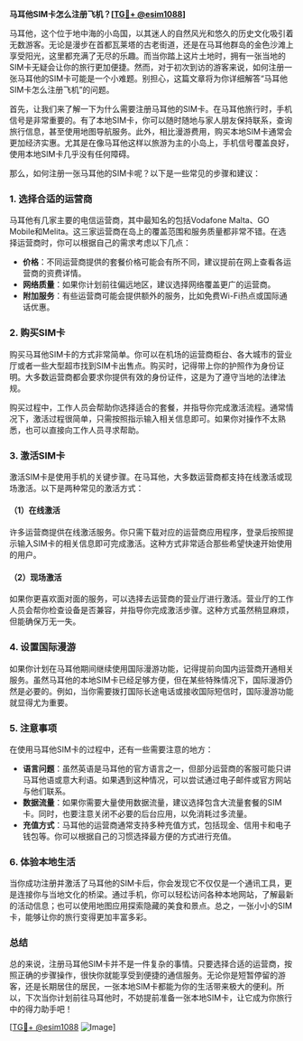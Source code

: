 **马耳他SIM卡怎么注册飞机？[[TG💪+ @esim1088](https://t.me/s/esim1088)]**

马耳他，这个位于地中海的小岛国，以其迷人的自然风光和悠久的历史文化吸引着无数游客。无论是漫步在首都瓦莱塔的古老街道，还是在马耳他群岛的金色沙滩上享受阳光，这里都充满了无尽的乐趣。而当你踏上这片土地时，拥有一张当地的SIM卡无疑会让你的旅行更加便捷。然而，对于初次到访的游客来说，如何注册一张马耳他的SIM卡可能是一个小难题。别担心，这篇文章将为你详细解答“马耳他SIM卡怎么注册飞机”的问题。

首先，让我们来了解一下为什么需要注册马耳他的SIM卡。在马耳他旅行时，手机信号是非常重要的。有了本地SIM卡，你可以随时随地与家人朋友保持联系，查询旅行信息，甚至使用地图导航服务。此外，相比漫游费用，购买本地SIM卡通常会更加经济实惠。尤其是在像马耳他这样以旅游为主的小岛上，手机信号覆盖良好，使用本地SIM卡几乎没有任何障碍。

那么，如何注册一张马耳他的SIM卡呢？以下是一些常见的步骤和建议：

### 1. **选择合适的运营商**
马耳他有几家主要的电信运营商，其中最知名的包括Vodafone Malta、GO Mobile和Melita。这三家运营商在岛上的覆盖范围和服务质量都非常不错。在选择运营商时，你可以根据自己的需求考虑以下几点：
- **价格**：不同运营商提供的套餐价格可能会有所不同，建议提前在网上查看各运营商的资费详情。
- **网络质量**：如果你计划前往偏远地区，建议选择网络覆盖更广的运营商。
- **附加服务**：有些运营商可能会提供额外的服务，比如免费Wi-Fi热点或国际通话优惠。

### 2. **购买SIM卡**
购买马耳他SIM卡的方式非常简单。你可以在机场的运营商柜台、各大城市的营业厅或者一些大型超市找到SIM卡出售点。购买时，记得带上你的护照作为身份证明。大多数运营商都会要求你提供有效的身份证件，这是为了遵守当地的法律法规。

购买过程中，工作人员会帮助你选择适合的套餐，并指导你完成激活流程。通常情况下，激活过程很简单，只需按照指示输入相关信息即可。如果你对操作不太熟悉，也可以直接向工作人员寻求帮助。

### 3. **激活SIM卡**
激活SIM卡是使用手机的关键步骤。在马耳他，大多数运营商都支持在线激活或现场激活。以下是两种常见的激活方式：

#### （1）在线激活
许多运营商提供在线激活服务。你只需下载对应的运营商应用程序，登录后按照提示输入SIM卡的相关信息即可完成激活。这种方式非常适合那些希望快速开始使用的用户。

#### （2）现场激活
如果你更喜欢面对面的服务，可以选择去运营商的营业厅进行激活。营业厅的工作人员会帮你检查设备是否兼容，并指导你完成激活步骤。这种方式虽然稍显麻烦，但能确保万无一失。

### 4. **设置国际漫游**
如果你计划在马耳他期间继续使用国际漫游功能，记得提前向国内运营商开通相关服务。虽然马耳他的本地SIM卡已经足够方便，但在某些特殊情况下，国际漫游仍然是必要的。例如，当你需要拨打国际长途电话或接收国际短信时，国际漫游功能就显得尤为重要。

### 5. **注意事项**
在使用马耳他SIM卡的过程中，还有一些需要注意的地方：
- **语言问题**：虽然英语是马耳他的官方语言之一，但部分运营商的客服可能只讲马耳他语或意大利语。如果遇到这种情况，可以尝试通过电子邮件或官方网站与他们联系。
- **数据流量**：如果你需要大量使用数据流量，建议选择包含大流量套餐的SIM卡。同时，也要注意关闭不必要的后台应用，以免消耗过多流量。
- **充值方式**：马耳他的运营商通常支持多种充值方式，包括现金、信用卡和电子钱包等。你可以根据自己的习惯选择最方便的方式进行充值。

### 6. **体验本地生活**
当你成功注册并激活了马耳他的SIM卡后，你会发现它不仅仅是一个通讯工具，更是连接你与当地文化的桥梁。通过手机，你可以轻松访问各种本地网站，了解最新的活动信息；也可以使用地图应用探索隐藏的美食和景点。总之，一张小小的SIM卡，能够让你的旅行变得更加丰富多彩。

### 总结
总的来说，注册马耳他SIM卡并不是一件复杂的事情。只要选择合适的运营商，按照正确的步骤操作，很快你就能享受到便捷的通信服务。无论你是短暂停留的游客，还是长期居住的居民，一张本地SIM卡都能为你的生活带来极大的便利。所以，下次当你计划前往马耳他时，不妨提前准备一张本地SIM卡，让它成为你旅行中的得力助手吧！

[[TG💪+ @esim1088](https://t.me/s/esim1088) ![Image](https://i.postimg.cc/4NQfJmqS/Snipaste-2025-05-13-00-14-12.png)]